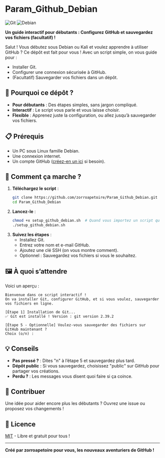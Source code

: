 # Param_Github_Debian
![Git](https://img.shields.io/badge/Git-Ready-green) ![Debian](https://img.shields.io/badge/Debian-Kali-blue)  

**Un guide interactif pour débutants : Configurez GitHub et sauvegardez vos fichiers (facultatif) !**

Salut ! Vous débutez sous Debian ou Kali et voulez apprendre à utiliser GitHub ? Ce dépôt est fait pour vous ! Avec un script simple, on vous guide pour :
- Installer Git.
- Configurer une connexion sécurisée à GitHub.
- (Facultatif) Sauvegarder vos fichiers dans un dépôt.

## 🚀 Pourquoi ce dépôt ?
- **Pour débutants** : Des étapes simples, sans jargon compliqué.
- **Interactif** : Le script vous parle et vous laisse choisir.
- **Flexible** : Apprenez juste la configuration, ou allez jusqu’à sauvegarder vos fichiers.

## 📋 Prérequis
- Un PC sous Linux famille Debian.
- Une connexion internet.
- Un compte GitHub ([créez-en un ici](https://github.com) si besoin).

## 🎯 Comment ça marche ?
1. **Téléchargez le script** :
   ```bash
   git clone https://github.com/zorroapetoire/Param_Github_Debian.git
   cd Param_Github_Debian
   ```
2. **Lancez-le** :
   ```bash
   chmod +x setup_github_debian.sh  # Quand vous importez un script quelquonques, il faut lui permettre d'avoir le droit d'être executé.
   ./setup_github_debian.sh
   ```
3. **Suivez les étapes** :
   - Installez Git.
   - Entrez votre nom et e-mail GitHub.
   - Ajoutez une clé SSH (on vous montre comment).
   - Optionnel : Sauvegardez vos fichiers si vous le souhaitez.

## 🖼️ À quoi s’attendre
Voici un aperçu :

```
Bienvenue dans ce script interactif !
On va installer Git, configurer GitHub, et si vous voulez, sauvegarder vos fichiers en ligne.

[Étape 1] Installation de Git...
✅ Git est installé ! Version : git version 2.39.2

[Étape 5 - Optionnelle] Voulez-vous sauvegarder des fichiers sur GitHub maintenant ?
Choix (o/n) :
```

## 💡 Conseils
- **Pas pressé ?** : Dites "n" à l’étape 5 et sauvegardez plus tard.
- **Dépôt public** : Si vous sauvegardez, choisissez "public" sur GitHub pour partager vos créations.
- **Perdu ?** : Les messages vous disent quoi faire si ça coince.

## 🤝 Contribuer
Une idée pour aider encore plus les débutants ? Ouvrez une issue ou proposez vos changements !

## 📜 Licence
[MIT](LICENSE) - Libre et gratuit pour tous !

---

**Créé par zorroapetoire pour vous, les nouveaux aventuriers de GitHub !**
```
